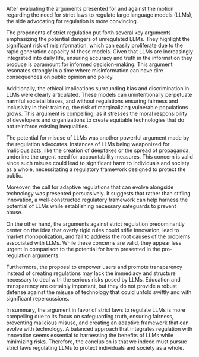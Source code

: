 After evaluating the arguments presented for and against the motion regarding the need for strict laws to regulate large language models (LLMs), the side advocating for regulation is more convincing.

The proponents of strict regulation put forth several key arguments emphasizing the potential dangers of unregulated LLMs. They highlight the significant risk of misinformation, which can easily proliferate due to the rapid generation capacity of these models. Given that LLMs are increasingly integrated into daily life, ensuring accuracy and truth in the information they produce is paramount for informed decision-making. This argument resonates strongly in a time where misinformation can have dire consequences on public opinion and policy.

Additionally, the ethical implications surrounding bias and discrimination in LLMs were clearly articulated. These models can unintentionally perpetuate harmful societal biases, and without regulations ensuring fairness and inclusivity in their training, the risk of marginalizing vulnerable populations grows. This argument is compelling, as it stresses the moral responsibility of developers and organizations to create equitable technologies that do not reinforce existing inequalities.

The potential for misuse of LLMs was another powerful argument made by the regulation advocates. Instances of LLMs being weaponized for malicious acts, like the creation of deepfakes or the spread of propaganda, underline the urgent need for accountability measures. This concern is valid since such misuse could lead to significant harm to individuals and society as a whole, necessitating a regulatory framework designed to protect the public.

Moreover, the call for adaptive regulations that can evolve alongside technology was presented persuasively. It suggests that rather than stifling innovation, a well-constructed regulatory framework can help harness the potential of LLMs while establishing necessary safeguards to prevent abuse.

On the other hand, the arguments against strict regulation predominantly center on the idea that overly rigid rules could stifle innovation, lead to market monopolization, and fail to address the root causes of the problems associated with LLMs. While these concerns are valid, they appear less urgent in comparison to the potential for harm presented in the pro-regulation arguments.

Furthermore, the proposal to empower users and promote transparency instead of creating regulations may lack the immediacy and structure necessary to deal with the serious risks posed by LLMs. Education and transparency are certainly important, but they do not provide a robust defense against the misuse of technology that could unfold swiftly and with significant repercussions.

In summary, the argument in favor of strict laws to regulate LLMs is more compelling due to its focus on safeguarding truth, ensuring fairness, preventing malicious misuse, and creating an adaptive framework that can evolve with technology. A balanced approach that integrates regulation with innovation seems essential to harnessing the benefits of LLMs while minimizing risks. Therefore, the conclusion is that we indeed must pursue strict laws regulating LLMs to protect individuals and society as a whole.